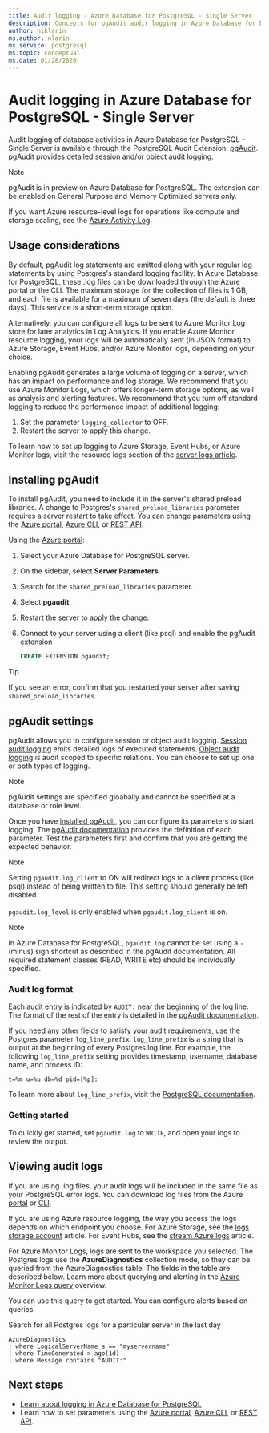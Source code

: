 ```yaml
---
title: Audit logging - Azure Database for PostgreSQL - Single Server
description: Concepts for pgAudit audit logging in Azure Database for PostgreSQL - Single Server.
author: niklarin
ms.author: nlarin
ms.service: postgresql
ms.topic: conceptual
ms.date: 01/28/2020
---
```


# Audit logging in Azure Database for PostgreSQL - Single Server

Audit logging of database activities in Azure Database for PostgreSQL - Single Server is available through the PostgreSQL Audit Extension: [pgAudit](https://www.pgaudit.org/). pgAudit provides detailed session and/or object audit logging.

> [!NOTE]
> pgAudit is in preview on Azure Database for PostgreSQL.
> The extension can be enabled on General Purpose and Memory Optimized servers only.

If you want Azure resource-level logs for operations like compute and storage scaling, see the [Azure Activity Log](../azure-monitor/essentials/platform-logs-overview.md).

## Usage considerations
By default, pgAudit log statements are emitted along with your regular log statements by using Postgres's standard logging facility. In Azure Database for PostgreSQL, these .log files can be downloaded through the Azure portal or the CLI. The maximum storage for the collection of files is 1 GB, and each file is available for a maximum of seven days (the default is three days). This service is a short-term storage option.

Alternatively, you can configure all logs to be sent to Azure Monitor Log store for later analytics in Log Analytics. If you enable Azure Monitor resource logging, your logs will be automatically sent (in JSON format) to Azure Storage, Event Hubs, and/or Azure Monitor logs, depending on your choice.

Enabling pgAudit generates a large volume of logging on a server, which has an impact on performance and log storage. We recommend that you use Azure Monitor Logs, which offers longer-term storage options, as well as analysis and alerting features. We recommend that you turn off standard logging to reduce the performance impact of additional logging:

   1. Set the parameter `logging_collector` to OFF. 
   2. Restart the server to apply this change.

To learn how to set up logging to Azure Storage, Event Hubs, or Azure Monitor logs, visit the resource logs section of the [server logs article](concepts-server-logs.md).

## Installing pgAudit

To install pgAudit, you need to include it in the server's shared preload libraries. A change to Postgres's `shared_preload_libraries` parameter requires a server restart to take effect. You can change parameters using the [Azure portal](howto-configure-server-parameters-using-portal.md), [Azure CLI](howto-configure-server-parameters-using-cli.md), or [REST API](/rest/api/postgresql/configurations/createorupdate).

Using the [Azure portal](https://portal.azure.com):

   1. Select your Azure Database for PostgreSQL server.
   2. On the sidebar, select **Server Parameters**.
   3. Search for the `shared_preload_libraries` parameter.
   4. Select **pgaudit**.
   5. Restart the server to apply the change.

   6. Connect to your server using a client (like psql) and enable the pgAudit extension
      ```SQL
      CREATE EXTENSION pgaudit;
      ```

> [!TIP]
> If you see an error, confirm that you restarted your server after saving `shared_preload_libraries`.

## pgAudit settings

pgAudit allows you to configure session or object audit logging. [Session audit logging](https://github.com/pgaudit/pgaudit/blob/master/README.md#session-audit-logging) emits detailed logs of executed statements. [Object audit logging](https://github.com/pgaudit/pgaudit/blob/master/README.md#object-audit-logging) is audit scoped to specific relations. You can choose to set up one or both types of logging. 

> [!NOTE]
> pgAudit settings are specified gloabally and cannot be specified at a database or role level.

Once you have [installed pgAudit](#installing-pgaudit), you can configure its parameters to start logging. The [pgAudit documentation](https://github.com/pgaudit/pgaudit/blob/master/README.md#settings) provides the definition of each parameter. Test the parameters first and confirm that you are getting the expected behavior.

> [!NOTE]
> Setting `pgaudit.log_client` to ON will redirect logs to a client process (like psql) instead of being written to file. This setting should generally be left disabled. <br> <br>
> `pgaudit.log_level` is only enabled when `pgaudit.log_client` is on.

> [!NOTE]
> In Azure Database for PostgreSQL, `pgaudit.log` cannot be set using a `-` (minus) sign shortcut as described in the pgAudit documentation. All required statement classes (READ, WRITE etc) should be individually specified.

### Audit log format
Each audit entry is indicated by `AUDIT:` near the beginning of the log line. The format of the rest of the entry is detailed in the [pgAudit documentation](https://github.com/pgaudit/pgaudit/blob/master/README.md#format).

If you need any other fields to satisfy your audit requirements, use the Postgres parameter `log_line_prefix`. `log_line_prefix` is a string that is output at the beginning of every Postgres log line. For example, the following `log_line_prefix` setting provides timestamp, username, database name, and process ID:

```
t=%m u=%u db=%d pid=[%p]:
```

To learn more about `log_line_prefix`, visit the [PostgreSQL documentation](https://www.postgresql.org/docs/current/runtime-config-logging.html#GUC-LOG-LINE-PREFIX).

### Getting started
To quickly get started, set `pgaudit.log` to `WRITE`, and open your logs to review the output. 

## Viewing audit logs
If you are using .log files, your audit logs will be included in the same file as your PostgreSQL error logs. You can download log files from the Azure [portal](howto-configure-server-logs-in-portal.md) or [CLI](howto-configure-server-logs-using-cli.md). 

If you are using Azure resource logging, the way you access the logs depends on which endpoint you choose. For Azure Storage, see the [logs storage account](../azure-monitor/platform/resource-logs.md#send-to-azure-storage) article. For Event Hubs, see the [stream Azure logs](../azure-monitor/platform/resource-logs.md#send-to-azure-event-hubs) article.

For Azure Monitor Logs, logs are sent to the workspace you selected. The Postgres logs use the **AzureDiagnostics** collection mode, so they can be queried from the AzureDiagnostics table. The fields in the table are described below. Learn more about querying and alerting in the [Azure Monitor Logs query](../azure-monitor/log-query/log-query-overview.md) overview.

You can use this query to get started. You can configure alerts based on queries.

Search for all Postgres logs for a particular server in the last day
```
AzureDiagnostics
| where LogicalServerName_s == "myservername"
| where TimeGenerated > ago(1d) 
| where Message contains "AUDIT:"
```

## Next steps
- [Learn about logging in Azure Database for PostgreSQL](concepts-server-logs.md)
- Learn how to set parameters using the [Azure portal](howto-configure-server-parameters-using-portal.md), [Azure CLI](howto-configure-server-parameters-using-cli.md), or [REST API](/rest/api/postgresql/configurations/createorupdate).